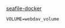 
[seafile-docker](https://download.seafile.com/d/320e8adf90fa43ad8fee/files/?p=%2Fdocker%2Fdocker-compose.yml)

```
VOLUME=webdav_volume
```
